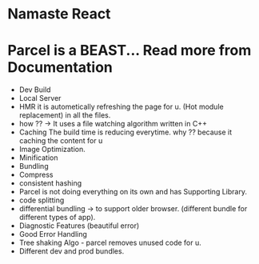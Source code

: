 # Namaste React 

# Parcel is a BEAST...  Read more from Documentation 

- Dev Build 
- Local Server  
- HMR it is autometically refreshing the page for u. (Hot module replacement) in all the files. 
- how ?? -> It uses a file watching algorithm written in C++ 
- Caching The build time is reducing everytime. why ?? because it caching the content for u 
- Image Optimization. 
- Minification 
- Bundling 
- Compress 
- consistent hashing 
- Parcel is not doing everything on its own and has Supporting Library.
- code splitting 
- differential bundling -> to support older browser. (different bundle for different types of app).
- Diagnostic Features (beautiful error)
- Good Error Handling 
- Tree shaking Algo - parcel removes unused code for u. 
- Different dev and prod bundles. 



















